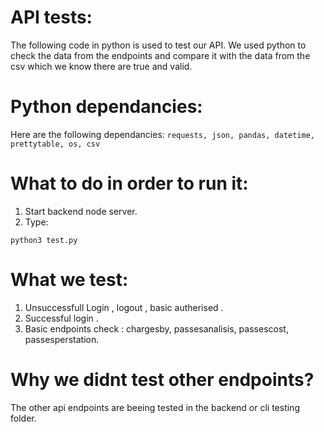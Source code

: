 # API tests:
The following code in python is used to test our API. We used python to check the data from the endpoints and compare it with the data from the csv which we know there are true and valid.

# Python dependancies:
Here are the following dependancies:
```requests, json, pandas, datetime, prettytable, os, csv```

# What to do in order to run it:
1. Start backend node server.
2. Type: 
```
python3 test.py
```

# What we test:
1. Unsuccessfull Login , logout , basic autherised .
2. Successful login .
3. Basic endpoints check : chargesby, passesanalisis, passescost, passesperstation.


# Why we didnt test other endpoints?
The other api endpoints are beeing tested in the backend or cli testing folder.

